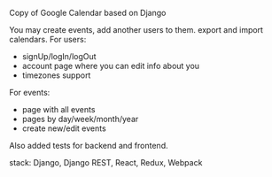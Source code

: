 Copy of Google Calendar based on Django

You may create events, add another users to them. export and import calendars.
For users:

* signUp/logIn/logOut
* account page where you can edit info about you
* timezones support

For events:

* page with all events
* pages by day/week/month/year
* create new/edit events

Also added tests for backend and frontend.

stack: Django, Django REST, React, Redux, Webpack